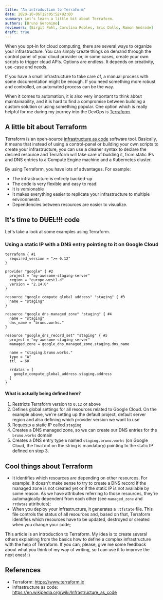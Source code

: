 ```yaml
---
title: "An introduction to Terraform"
date: 2020-10-06T12:05:52+02:00
summary: Let's learn a little bit about Terraform.
authors: [Bruno Geronimo]
reviewers: [Birgit Pohl, Carolina Robles, Eric Dallo, Ramon Andrade]
draft: true
---
```


When you opt-in for cloud computing, there are several ways to organize your infrastructure. You can simply create things on demand through the control panel of your cloud provider or, in some cases, create your own scripts to trigger cloud APIs. Options are endless. It depends on creativity, use-case and needs.

If you have a small infrastructure to take care of, a manual process with some documentation might be enough. If you need something more robust and controlled, an automated process can be the way.

When it comes to automation, it is also very important to think about maintainability, and it is hard to find a compromise between building a custom solution or using something popular. One option which is really helpful for me during my journey into the DevOps is [Terraform](https://www.terraform.io/).

## A little bit about Terraform

Terraform is an open-source [infrastructure as code](https://en.wikipedia.org/wiki/Infrastructure_as_code) software tool. Basically, it means that instead of using a control-panel or building your own scripts to create your infrastructure, you can use a cleaner syntax to declare the desired resource and Terraform will take care of building it, from static IPs and DNS entries to a Compute Engine machine and a Kubernetes cluster.

By using Terraform, you have lots of advantages. For example:

- The infrastructure is entirely backed-up
- The code is very flexible and easy to read
- It is versionable
- It makes everything easier to replicate your infrastructure to multiple environments
- Dependencies between resources are easier to visualize.

## It's time to ~~DUEL!!!~~ code

Let's take a look at some examples using Terraform.

### Using a static IP with a DNS entry pointing to it on Google Cloud

```
terraform { #1
  required_version = ">= 0.12"
}

provider "google" { #2
  project = "my-awesome-staging-server"
  region = "europe-west1-d"
  version = "2.14.0"
}

resource "google_compute_global_address" "staging" { #3
  name = "staging"
}

resource "google_dns_managed_zone" "staging" { #4
  name = "staging"
  dns_name = "bruno.works."
}

resource "google_dns_record_set" "staging" { #5
  project = "my-awesome-staging-server"
  managed_zone = google_dns_managed_zone.staging.dns_name

  name = "staging.bruno.works."
  type = "A"
  ttl  = 60

  rrdatas = [
    google_compute_global_address.staging.address
  ]
}
```

#### What is actually being defined here?

1. Restricts Terraform version to `0.12` or above
2. Defines global settings for all resources related to Google Cloud. On the example above, we're setting up the default project, default server region and also defining which provider version we want to use
3. Requests a static IP called `staging`
4. Creates a DNS managed zone, so we can create our DNS entries for the `bruno.works` domain
5. Creates a DNS entry type `A` named `staging.bruno.works` (on Google Cloud, the final dot on the string is mandatory) pointing to the static IP defined on step 3.

## Cool things about Terraform

- It identifies which resources are depending on other resources. For example: It doesn't make sense to try to create a DNS record if the managed zone is not created yet or if the static IP is not available by some reason. As we have attributes referring to those resources, they're automagically dependent from each other (see `managed_zone` and `rrdatas` attributes);
- When you deploy your infrastructure, it generates a `.tfstate` file. This file controls the status of all resources and, based on that, Terraform identifies which resources have to be updated, destroyed or created when you change your code;

This article is an introduction to Terraform. My idea is to create several others explaining from the basics how to define a complex infrastructure with the help of Terraform. If you can, please, give me some feedback about what you think of my way of writing, so I can use it to improve the next ones! :)

## References

- Terraform: https://www.terraform.io
- Infrastructure as code: https://en.wikipedia.org/wiki/Infrastructure_as_code
